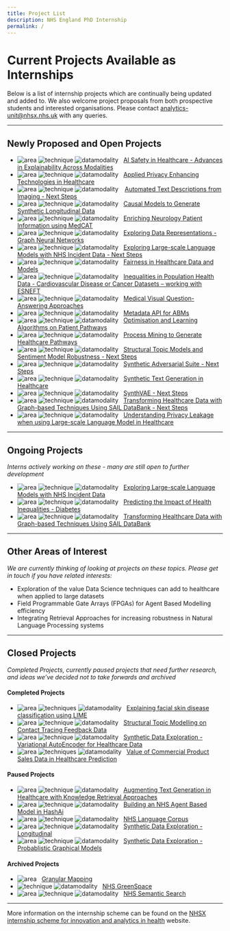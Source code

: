 ```yaml
---
title: Project List
description: NHS England PhD Internship
permalink: /
---
```


# Current Projects Available as Internships

Below is a list of internship projects which are continually being updated and added to. We also welcome project proposals from both prospective students and interested organisations.  Please contact [analytics-unit@nhsx.nhs.uk](analytics-unit@nhsx.nhs.uk) with any queries.

---
## Newly Proposed and Open Projects

- ![area](https://img.shields.io/badge/Explainability-orange)
![technique](https://img.shields.io/badge/XAI-lightgrey)
![datamodality](https://img.shields.io/badge/MultiModalData-blueviolet) &nbsp; [AI Safety in Healthcare - Advances in Explainability Across Modalities](https://nhsx.github.io/nhsx-internship-projects/advances-modalities-explainability/)
- ![area](https://img.shields.io/badge/PETs-red)
![technique](https://img.shields.io/badge/HomomorphicEncryption-lightgrey)
![datamodality](https://img.shields.io/badge/TabularData-green) &nbsp; [Applied Privacy Enhancing Technologies in Healthcare](https://nhsx.github.io/nhsx-internship-projects/pets-in-healthcare/)
- ![area](https://img.shields.io/badge/NLP-yellow)
![technique](https://img.shields.io/badge/Embeddings-lightgrey)
![datamodality](https://img.shields.io/badge/MultiModalData-blueviolet) &ensp; [Automated Text Descriptions from Imaging - Next Steps](https://nhsx.github.io/nhsx-internship-projects/text-description-imaging/)
- ![area](https://img.shields.io/badge/Synthetic-brightgreen)
![technique](https://img.shields.io/badge/DAGs-lightgrey)
![datamodality](https://img.shields.io/badge/TabularData-green) &nbsp; [Causal Models to Generate Synthetic Longitudinal Data](https://nhsx.github.io/nhsx-internship-projects/causal-models-synthetic-longitudinal/)
- ![area](https://img.shields.io/badge/NLP-yellow)
![technique](https://img.shields.io/badge/CogStack-lightgrey)
![datamodality](https://img.shields.io/badge/TextData-9cf) &nbsp; [Enriching Neurology Patient Information using MedCAT](https://nhsx.github.io/nhsx-internship-projects/enriching-neurology-information-medcat/)
- ![area](https://img.shields.io/badge/Graphs-yellowgreen)
![technique](https://img.shields.io/badge/GNNs-lightgrey)
![datamodality](https://img.shields.io/badge/MultiModalData-blueviolet) &nbsp; [Exploring Data Representations - Graph Neural Networks](https://nhsx.github.io/nhsx-internship-projects/exploring-data-representations-gnn/)
- ![area](https://img.shields.io/badge/NLP-yellow)
![technique](https://img.shields.io/badge/Embeddings-lightgrey)
![datamodality](https://img.shields.io/badge/TextData-9cf) &nbsp; [Exploring Large-scale Language Models with NHS Incident Data - Next Steps](https://nhsx.github.io/nhsx-internship-projects/incident-language-model-update/)
- ![area](https://img.shields.io/badge/Explainability-orange)
![technique](https://img.shields.io/badge/Equity-lightgrey)
![datamodality](https://img.shields.io/badge/TabularData-green) &nbsp; [Fairness in Healthcare Data and Models](https://nhsx.github.io/nhsx-internship-projects/fairness-measures/)
- ![area](https://img.shields.io/badge/MachineLearning-blue)
![technique](https://img.shields.io/badge/UnspervisedClassification-lightgrey)
![datamodality](https://img.shields.io/badge/TabularData-green) &nbsp; [Inequalities in Population Health Data - Cardiovascular Disease or Cancer Datasets – working with ESNEFT](https://nhsx.github.io/nhsx-internship-projects/inequalities-population-health-esneft/)
- ![area](https://img.shields.io/badge/NLP-yellow)
![technique](https://img.shields.io/badge/VQA-lightgrey)
![datamodality](https://img.shields.io/badge/MultiModalData-blueviolet) &nbsp;  [Medical Visual Question-Answering Approaches](https://nhsx.github.io/nhsx-internship-projects/visual-question-answer/)
- ![area](https://img.shields.io/badge/Simulation-darkblue)
![technique](https://img.shields.io/badge/ABM-lightgrey)
![datamodality](https://img.shields.io/badge/MultiModalData-blueviolet) &nbsp;  [Metadata API for ABMs](https://nhsx.github.io/nhsx-internship-projects/metadata-api-abm/)
- ![area](https://img.shields.io/badge/Synthetic-brightgreen)
![technique](https://img.shields.io/badge/QLearning-lightgrey)
![datamodality](https://img.shields.io/badge/TabularData-green) &nbsp; [Optimisation and Learning Algorithms on Patient Pathways](https://nhsx.github.io/nhsx-internship-projects/synthea-learning/)
- ![area](https://img.shields.io/badge/Simulation-darkblue)
![technique](https://img.shields.io/badge/ProcessMining-lightgrey)
![datamodality](https://img.shields.io/badge/TabularData-green)  &nbsp; [Process Mining to Generate Healthcare Pathways](https://nhsx.github.io/nhsx-internship-projects/process-mining-generate-pathways/)
- ![area](https://img.shields.io/badge/NLP-yellow)
![technique](https://img.shields.io/badge/STM-lightgrey)
![datamodality](https://img.shields.io/badge/TextData-9cf) &nbsp; [Structural Topic Models and Sentiment Model Robustness - Next Steps](https://nhsx.github.io/nhsx-internship-projects/stm-sentiment-robustness/)
- ![area](https://img.shields.io/badge/Synthetic-brightgreen)
![technique](https://img.shields.io/badge/ShadowModels-lightgrey)
![datamodality](https://img.shields.io/badge/TabularData-green) &nbsp; [Synthetic Adversarial Suite - Next Steps](https://nhsx.github.io/nhsx-internship-projects/synthetic-adversarial-suite/)
- ![area](https://img.shields.io/badge/NLP-yellow)
![technique](https://img.shields.io/badge/SyntheticGeneration-lightgrey)
![datamodality](https://img.shields.io/badge/TextData-9cf) &nbsp; [Synthetic Text Generation in Healthcare](https://nhsx.github.io/nhsx-internship-projects/synthetic-data-exploration-text/)
- ![area](https://img.shields.io/badge/Synthetic-brightgreen)
![technique](https://img.shields.io/badge/VAE-lightgrey)
![datamodality](https://img.shields.io/badge/TabularData-green) &nbsp; [SynthVAE - Next Steps](https://nhsx.github.io/nhsx-internship-projects/synthvae-extension/)
- ![area](https://img.shields.io/badge/Graphs-yellowgreen)
![technique](https://img.shields.io/badge/Hypergraphs-lightgrey)
![datamodality](https://img.shields.io/badge/TabularData-green) &nbsp; 
[Transforming Healthcare Data with Graph-based Techniques Using SAIL DataBank - Next Steps](https://nhsx.github.io/nhsx-internship-projects/transforming-healthcare-data-graph-based-sail-update/)
- ![area](https://img.shields.io/badge/NLP-yellow)
![technique](https://img.shields.io/badge/Memorisation-lightgrey)
![datamodality](https://img.shields.io/badge/MultiModalData-blueviolet)  &nbsp; [Understanding Privacy Leakage when using Large-scale Language Model in Healthcare](https://nhsx.github.io/nhsx-internship-projects/language-model-privacy-leakage/)

---
## Ongoing Projects
*Interns actively working on these - many are still open to further development*

- ![area](https://img.shields.io/badge/NLP-yellow)
![technique](https://img.shields.io/badge/Embeddings-lightgrey)
![datamodality](https://img.shields.io/badge/TextData-9cf) &nbsp; [Exploring Large-scale Language Models with NHS Incident Data](https://nhsx.github.io/nhsx-internship-projects/incident-language-model/)
- ![area](https://img.shields.io/badge/MachineLearning-blue)
![technique](https://img.shields.io/badge/UnspervisedClassification-lightgrey)
![datamodality](https://img.shields.io/badge/TabularData-green) &nbsp; [Predicting the Impact of Health Inequalities - Diabetes](https://nhsx.github.io/nhsx-internship-projects/population-health-and-inequalities/)
- ![area](https://img.shields.io/badge/Graphs-yellowgreen)
![technique](https://img.shields.io/badge/Hypergraphs-lightgrey)
![datamodality](https://img.shields.io/badge/TabularData-green) &nbsp; [Transforming Healthcare Data with Graph-based Techniques Using SAIL DataBank](https://nhsx.github.io/nhsx-internship-projects/transforming-healthcare-data-graph-based-sail/)

---
## Other Areas of Interest
*We are currently thinking of looking at projects on these topics.  Please get in touch if you have related interests:*

- Exploration of the value Data Science techniques can add to healthcare when applied to large datasets
- Field Programmable Gate Arrays (FPGAs) for Agent Based Modelling efficiency
- Integrating Retrieval Approaches for increasing robustness in Natural Language Processing systems

---
## Closed Projects
*Completed Projects, currently paused projects that need further research, and ideas we’ve decided not to take forwards and archived*

#### Completed Projects

- ![area](https://img.shields.io/badge/Explainability-orange)
![techniques](https://img.shields.io/badge/LIME-lightgrey)
![datamodality](https://img.shields.io/badge/Images-ff69b4) &nbsp; [Explaining facial skin disease classification using LIME](https://nhsx.github.io/nhsx-internship-projects/explaining-classification-using-lime/)
- ![area](https://img.shields.io/badge/NLP-yellow)
![technique](https://img.shields.io/badge/STM-lightgrey)
![datamodality](https://img.shields.io/badge/TextData-9cf) &nbsp; [Structural Topic Modelling on Contact Tracing Feedback Data](https://nhsx.github.io/nhsx-internship-projects/structural-topic-modelling-contact-tracing-feedback)
- ![area](https://img.shields.io/badge/Synthetic-brightgreen)
![technique](https://img.shields.io/badge/VAE-lightgrey)
![datamodality](https://img.shields.io/badge/TabularData-green) &nbsp; [Synthetic Data Exploration - Variational AutoEncoder for Healthcare Data](https://nhsx.github.io/nhsx-internship-projects/synthetic-data-exploration-vae/)
- ![area](https://img.shields.io/badge/MachineLearning-blue)
![techniques](https://img.shields.io/badge/ModelClassReliance-lightgrey)
![datamodality](https://img.shields.io/badge/TabularData-green) &nbsp;  [Value of Commercial Product Sales Data in Healthcare Prediction](https://nhsx.github.io/nhsx-internship-projects/commercial-data-healthcare-predictions/)

#### Paused Projects

- ![area](https://img.shields.io/badge/NLP-yellow)
![technique](https://img.shields.io/badge/GenerativeLanguage-lightgrey)
![datamodality](https://img.shields.io/badge/TextData-9cf) &nbsp; [Augmenting Text Generation in Healthcare with Knowledge Retrieval Approaches](https://nhsx.github.io/nhsx-internship-projects/text-generation-knowledge-retreival/)
- ![area](https://img.shields.io/badge/Simulation-darkblue)
![technique](https://img.shields.io/badge/ABM-lightgrey)
![datamodality](https://img.shields.io/badge/TabularData-green) &nbsp; [Building an NHS Agent Based Model in HashAi](https://nhsx.github.io/nhsx-internship-projects/agent-based-model-hash-ai/)
- ![area](https://img.shields.io/badge/NLP-yellow)
![technique](https://img.shields.io/badge/Curation-lightgrey)
![datamodality](https://img.shields.io/badge/TextData-9cf) &nbsp; [NHS Language Corpus](https://nhsx.github.io/nhsx-internship-projects/nhs-language-corpus/)
- ![area](https://img.shields.io/badge/Synthetic-brightgreen)
![technique](https://img.shields.io/badge/Simulation-lightgrey)
![datamodality](https://img.shields.io/badge/TabularData-green) &nbsp; [Synthetic Data Exploration - Longitudinal](https://nhsx.github.io/nhsx-internship-projects/synthetic-data-exploration-longitudinal/)
- ![area](https://img.shields.io/badge/Synthetic-brightgreen)
![technique](https://img.shields.io/badge/BayesianNetworks-lightgrey)
![datamodality](https://img.shields.io/badge/TabularData-green) &nbsp; [Synthetic Data Exploration - Probablistic Graphical Models](https://nhsx.github.io/nhsx-internship-projects/synthetic-data-exploration-probablistic-graphical-models/)

#### Archived Projects

- ![area](https://img.shields.io/badge/Geospatial-blue) &nbsp; [Granular Mapping](https://nhsx.github.io/nhsx-internship-projects/granular-mapping/)
- ![technique](https://img.shields.io/badge/ImageSegmentation-lightgrey)
![datamodality](https://img.shields.io/badge/Images-ff69b4) &nbsp;  [NHS GreenSpace](https://nhsx.github.io/nhsx-internship-projects/nhs-greenspace/)
- ![area](https://img.shields.io/badge/NLP-yellow)
![technique](https://img.shields.io/badge/SematicSearch-lightgrey)
![datamodality](https://img.shields.io/badge/MultiModalData-blueviolet) &nbsp; [NHS Semantic Search](https://nhsx.github.io/nhsx-internship-projects/nhs-semantic-search/)

---
More information on the internship scheme can be found on the [NHSX internship scheme for innovation and analytics in health](https://www.nhsx.nhs.uk/key-tools-and-info/nhsx-analytics-unit/nhsx-internship-scheme-innovation-and-analytics-health/) website.
